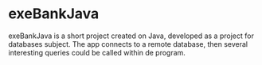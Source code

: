 # exeBankJava
exeBankJava is a short project created on Java, developed as a project for databases subject.
The app connects to a remote database, then several interesting queries could be called within de program. 
